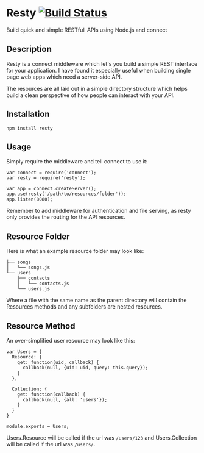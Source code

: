 # Resty [![Build Status](https://secure.travis-ci.org/flatiron/api-easy.png)](http://travis-ci.org/SoapyIllusions/resty.png)

Build quick and simple RESTfull APIs using Node.js and connect

## Description

Resty is a connect middleware which let's you build a simple REST interface for your application. I have found it especially useful when building single page web apps which need a server-side API.

The resources are all laid out in a simple directory structure which helps build a clean perspective of how people can interact with your API.

## Installation

    npm install resty

## Usage

Simply require the middleware and tell connect to use it:

    var connect = require('connect');
    var resty = require('resty');

    var app = connect.createServer();
    app.use(resty('/path/to/resources/folder'));
    app.listen(8080);

Remember to add middleware for authentication and file serving, as resty only provides the routing for the API resources.

## Resource Folder

Here is what an example resource folder may look like:

    ├── songs
    │   └── songs.js
    └── users
        ├── contacts
        │   └── contacts.js
        └── users.js

Where a file with the same name as the parent directory will contain the Resources methods and any subfolders are nested resources.

## Resource Method

An over-simplified user resource may look like this:

    var Users = {
      Resource: {
        get: function(uid, callback) {
          callback(null, {uid: uid, query: this.query});
        }
      },

      Collection: {
        get: function(callback) {
          callback(null, {all: 'users'});
        }
      }
    }

    module.exports = Users;

Users.Resource will be called if the url was `/users/123` and Users.Collection will be called if the url was `/users/`.
